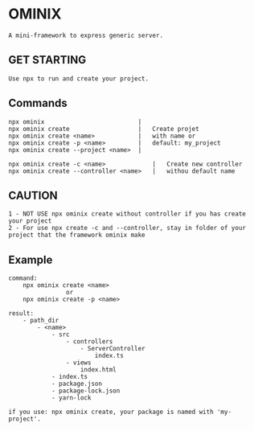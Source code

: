 # OMINIX

    A mini-framework to express generic server.

## GET STARTING

    Use npx to run and create your project.

## Commands

    npx ominix                          |
    npx ominix create                   |   Create projet
    npx ominix create <name>            |   with name or
    npx ominix create -p <name>         |   default: my_project
    npx ominix create --project <name>  |

    npx ominix create -c <name>             |   Create new controller
    npx ominix create --controller <name>   |   withou default name

## CAUTION

    1 - NOT USE npx ominix create without controller if you has create your project
    2 - For use npx create -c and --controller, stay in folder of your project that the framework ominix make

## Example

    command: 
        npx ominix create <name> 
                    or 
        npx ominix create -p <name>
    
    result:
        - path_dir
            - <name>
                - src
                    - controllers
                        - ServerController
                            index.ts
                    - views
                        index.html
                - index.ts
                - package.json
                - package-lock.json
                - yarn-lock

    if you use: npx ominix create, your package is named with 'my-project'.
